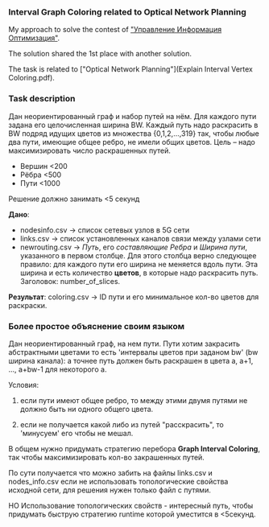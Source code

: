### Interval Graph Coloring related to Optical Network Planning

My approach to solve the contest of ["Управление Информация Оптимизация"](https://ssopt.org).

The solution shared the 1st place with another solution.

The task is related to ["Optical Network Planning"](Explain Interval Vertex Coloring.pdf).

### Task description
Дан неориентированный граф и набор путей на нём. Для каждого пути задана его целочисленная ширина BW.
Каждый путь надо раскрасить в BW подряд идущих цветов из множества {0,1,2,...,319} так, чтобы любые два пути,
имеющие общее ребро, не имели общих цветов. Цель – надо максимизировать число раскрашенных путей.
- Вершин <200
- Рёбра <500
- Пути <1000

Решение должно занимать <5 секунд

**Дано**:
- nodesinfo.csv -> список сетевых узлов в 5G сети
- links.csv -> список установленных каналов связи между узлами сети
- newrouting.csv -> _Путь_, его _составляющие Ребра_ и 
_Ширина пути_, указанного в первом столбце. Для этого столбца верно следующее правило: для каждого пути его ширина не меняется вдоль пути.
 Эта ширина и есть количество **цветов**, в которые надо раскрасить путь. Заголовок: number_of_slices.

**Результат**: coloring.csv -> ID пути и его минимальное кол-во цветов для раскраски.

### Более простое объяснение своим языком
Дан неориентированный граф, на нем пути.
Пути хотим закрасить абстрактными цветами то есть 'интервалы цветов при заданом bw' (bw ширина канала):
 а точнее путь должен быть раскрашен в цвета а, а+1, ..., а+bw-1 для некоторого а.

Условия:
1) если пути имеют общее ребро, то между этими двумя путями не должно быть ни одного общего цвета.

2) если не получается какой либо из путей "расскрасить", то 'минусуем' его чтобы не мешал.

В общем нужно придумать стратегию перебора **Graph Interval Coloring**, так чтобы максимизировать кол-во закрашенных путей.

По сути получается что можно забить на файлы links.csv и nodes_info.csv eсли не использовать топологические свойства исходной сети,
для решения нужен только файл с путями.

НО Использование топологических свойств - интересный путь, чтобы придумать быструю стратегию runtime которой уместится в <5секунд.
